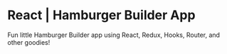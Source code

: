 # React | Hamburger Builder App
Fun little Hamburger Builder app using React, Redux, Hooks, Router, and other goodies!
